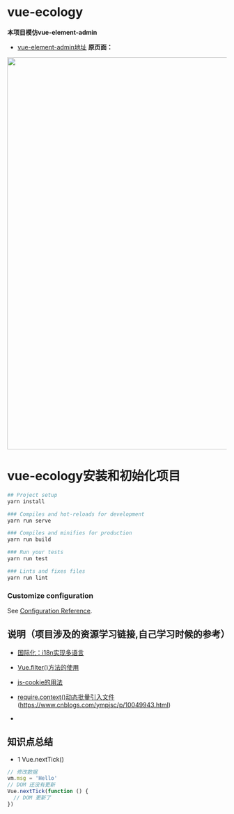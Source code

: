 # vue-ecology
**本项目模仿vue-element-admin**
- [vue-element-admin地址](http://panjiachen.github.io/vue-element-admin)
**原页面：**
 <p align="center">
  <img width="900" src="https://wpimg.wallstcn.com/a5894c1b-f6af-456e-82df-1151da0839bf.png">
</p>

# vue-ecology安装和初始化项目
```bash
## Project setup
yarn install

### Compiles and hot-reloads for development
yarn run serve

### Compiles and minifies for production
yarn run build

### Run your tests
yarn run test

### Lints and fixes files
yarn run lint
```


### Customize configuration
See [Configuration Reference](https://cli.vuejs.org/config/).

## 说明（项目涉及的资源学习链接,自己学习时候的参考）

- [国际化：i18n实现多语言](https://www.jianshu.com/p/b10b971a887e)

- [Vue.filter()方法的使用](https://blog.csdn.net/csl125/article/details/80563046)

- [js-cookie的用法](https://www.cnblogs.com/xuyan1/p/8421284.html)

- [require.context()动态批量引入文件](https://webpack.docschina.org/guides/dependency-management/#require-context)(https://www.cnblogs.com/ympjsc/p/10049943.html)

- []()



## 知识点总结
* 1 Vue.nextTick()
```javascript
// 修改数据
vm.msg = 'Hello'
// DOM 还没有更新
Vue.nextTick(function () {
  // DOM 更新了
})
```